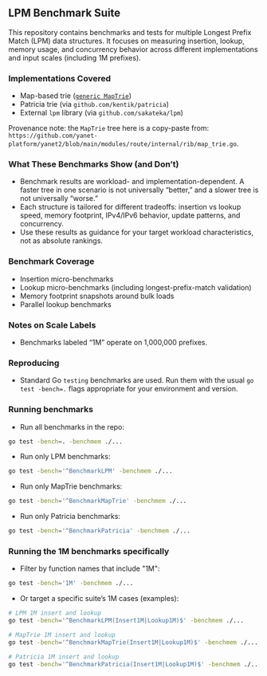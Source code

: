 ## LPM Benchmark Suite

This repository contains benchmarks and tests for multiple Longest Prefix Match (LPM) data structures. It focuses on measuring insertion, lookup, memory usage, and concurrency behavior across different implementations and input scales (including 1M prefixes).

### Implementations Covered
- Map-based trie ([`generic MapTrie`](https://github.com/yanet-platform/yanet2/blob/main/modules/route/internal/rib/map_trie.go))
- Patricia trie (via `github.com/kentik/patricia`)
- External `lpm` library (via `github.com/sakateka/lpm`)

Provenance note: the `MapTrie` tree here is a copy-paste from:
`https://github.com/yanet-platform/yanet2/blob/main/modules/route/internal/rib/map_trie.go`.

### What These Benchmarks Show (and Don’t)
- Benchmark results are workload- and implementation-dependent. A faster tree in one scenario is not universally “better,” and a slower tree is not universally “worse.”
- Each structure is tailored for different tradeoffs: insertion vs lookup speed, memory footprint, IPv4/IPv6 behavior, update patterns, and concurrency.
- Use these results as guidance for your target workload characteristics, not as absolute rankings.

### Benchmark Coverage
- Insertion micro-benchmarks
- Lookup micro-benchmarks (including longest-prefix-match validation)
- Memory footprint snapshots around bulk loads
- Parallel lookup benchmarks

### Notes on Scale Labels
- Benchmarks labeled “1M” operate on 1,000,000 prefixes.

### Reproducing
- Standard Go `testing` benchmarks are used. Run them with the usual `go test -bench=.` flags appropriate for your environment and version.

### Running benchmarks

- Run all benchmarks in the repo:

```bash
go test -bench=. -benchmem ./...
```

- Run only LPM benchmarks:

```bash
go test -bench='^BenchmarkLPM' -benchmem ./...
```

- Run only MapTrie benchmarks:

```bash
go test -bench='^BenchmarkMapTrie' -benchmem ./...
```

- Run only Patricia benchmarks:

```bash
go test -bench='^BenchmarkPatricia' -benchmem ./...
```

### Running the 1M benchmarks specifically

- Filter by function names that include "1M":

```bash
go test -bench='1M' -benchmem ./...
```

- Or target a specific suite’s 1M cases (examples):

```bash
# LPM 1M insert and lookup
go test -bench='^BenchmarkLPM(Insert1M|Lookup1M)$' -benchmem ./...

# MapTrie 1M insert and lookup
go test -bench='^BenchmarkMapTrie(Insert1M|Lookup1M)$' -benchmem ./...

# Patricia 1M insert and lookup
go test -bench='^BenchmarkPatricia(Insert1M|Lookup1M)$' -benchmem ./...
```